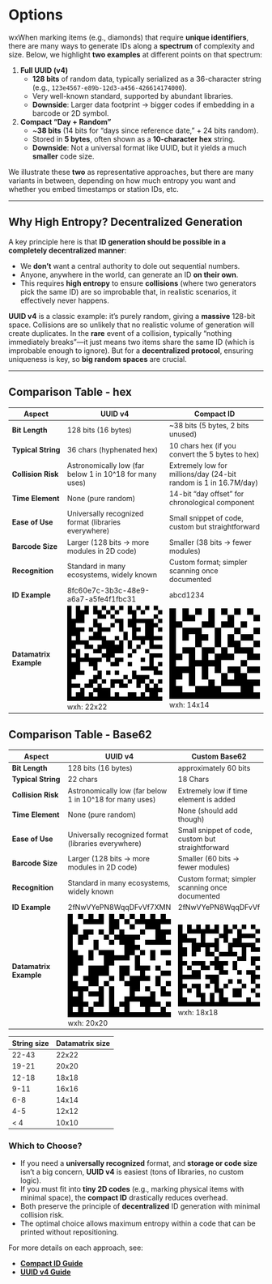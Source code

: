 # Options

wxWhen marking items (e.g., diamonds) that require **unique identifiers**, there are many ways to generate IDs along a **spectrum** of complexity and size. Below, we highlight **two examples** at different points on that spectrum:

1. **Full UUID (v4)**
   * **128 bits** of random data, typically serialized as a 36-character string (e.g., `123e4567-e89b-12d3-a456-426614174000`).
   * Very well-known standard, supported by abundant libraries.
   * **Downside**: Larger data footprint → bigger codes if embedding in a barcode or 2D symbol.
2. **Compact “Day + Random”**
   * \~**38 bits** (14 bits for “days since reference date,” + 24 bits random).
   * Stored in **5 bytes**, often shown as a **10-character hex** string.
   * **Downside**: Not a universal format like UUID, but it yields a much **smaller** code size.

We illustrate these **two** as representative approaches, but there are many variants in between, depending on how much entropy you want and whether you embed timestamps or station IDs, etc.

***

## Why High Entropy? Decentralized Generation

A key principle here is that **ID generation should be possible in a completely decentralized manner**:

* We **don’t** want a central authority to dole out sequential numbers.
* Anyone, anywhere in the world, can generate an ID **on their own**.
* This requires **high entropy** to ensure **collisions** (where two generators pick the same ID) are so improbable that, in realistic scenarios, it effectively never happens.

**UUID v4** is a classic example: it’s purely random, giving a **massive** 128-bit space. Collisions are so unlikely that no realistic volume of generation will create duplicates. In the **rare** event of a collision, typically “nothing immediately breaks”—it just means two items share the same ID (which is improbable enough to ignore). But for a **decentralized protocol**, ensuring uniqueness is key, so **big random spaces** are crucial.

***

## Comparison Table - hex

| Aspect                 | UUID v4                                                                           | Compact ID                                                       |
| ---------------------- | --------------------------------------------------------------------------------- | ---------------------------------------------------------------- |
| **Bit Length**         | 128 bits (16 bytes)                                                               | \~38 bits (5 bytes, 2 bits unused)                               |
| **Typical String**     | 36 chars (hyphenated hex)                                                         | 10 chars hex (if you convert the 5 bytes to hex)                 |
| **Collision Risk**     | Astronomically low (far below 1 in 10^18 for many uses)                           | Extremely low for millions/day (24-bit random is 1 in 16.7M/day) |
| **Time Element**       | None (pure random)                                                                | 14-bit “day offset” for chronological component                  |
| **Ease of Use**        | Universally recognized format (libraries everywhere)                              | Small snippet of code, custom but straightforward                |
| **Barcode Size**       | Larger (128 bits → more modules in 2D code)                                       | Smaller (38 bits → fewer modules)                                |
| **Recognition**        | Standard in many ecosystems, widely known                                         | Custom format; simpler scanning once documented                  |
| **ID Example**         | 8fc60e7c-3b3c-48e9-a6a7-a5fe4f1fbc31                                              | abcd1234                                                         |
| **Datamatrix Example** | ![](../.gitbook/assets/datamatrix-ba9ec44be71946a29430d37b2692b7d0.png)wxh: 22x22 | ![](../.gitbook/assets/datamatrix-abcde123.png)wxh: 14x14        |

## Comparison Table - Base62

<table><thead><tr><th width="233">Aspect</th><th>UUID v4</th><th>Custom Base62</th></tr></thead><tbody><tr><td><strong>Bit Length</strong></td><td>128 bits (16 bytes)</td><td>approximately 60 bits</td></tr><tr><td><strong>Typical String</strong></td><td>22 chars</td><td>18 Chars</td></tr><tr><td><strong>Collision Risk</strong></td><td>Astronomically low (far below 1 in 10^18 for many uses)</td><td>Extremely low if time element is added</td></tr><tr><td><strong>Time Element</strong></td><td>None (pure random)</td><td>None (should add though)</td></tr><tr><td><strong>Ease of Use</strong></td><td>Universally recognized format (libraries everywhere)</td><td>Small snippet of code, custom but straightforward</td></tr><tr><td><strong>Barcode Size</strong></td><td>Larger (128 bits → more modules in 2D code) </td><td>Smaller (60 bits → fewer modules)</td></tr><tr><td><strong>Recognition</strong></td><td>Standard in many ecosystems, widely known</td><td>Custom format; simpler scanning once documented</td></tr><tr><td><strong>ID Example</strong></td><td>2fNwVYePN8WqqDFvVf7XMN</td><td>2fNwVYePN8WqqDFvVf</td></tr><tr><td><strong>Datamatrix Example</strong></td><td><img src="../.gitbook/assets/image.png" alt="" data-size="original">wxh: 20x20</td><td><img src="../.gitbook/assets/image (1).png" alt="" data-size="original">wxh: 18x18</td></tr></tbody></table>

| String size | Datamatrix size |
| ----------- | --------------- |
| 22-43       | 22x22           |
| 19-21       | 20x20           |
| 12-18       | 18x18           |
| 9-11        | 16x16           |
| 6-8         | 14x14           |
| 4-5         | 12x12           |
| < 4         | 10x10           |



### Which to Choose?

* If you need a **universally recognized** format, and **storage or code size** isn’t a big concern, **UUID v4** is easiest (tons of libraries, no custom logic).
* If you must fit into **tiny 2D codes** (e.g., marking physical items with minimal space), the **compact ID** drastically reduces overhead.
* Both preserve the principle of **decentralized** ID generation with minimal collision risk.
* The optimal choice allows maximum entropy within a code that can be printed without repositioning.&#x20;

For more details on each approach, see:

* [**Compact ID Guide**](uids.md)
* [**UUID v4 Guide**](uuids.md)
